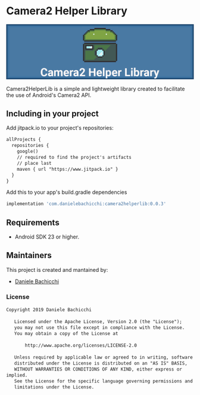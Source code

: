 # Camera2 Helper Library

![Image](https://raw.githubusercontent.com/Badge87/Camera2Helper/master/extra/images/banner.png)

Camera2HelperLib is a simple and lightweight library created to facilitate the use of Android's Camera2 API.

## Including in your project
Add jitpack.io to your project's repositories:


```
allProjects {
  repositories {
    google() 
    // required to find the project's artifacts
    // place last
    maven { url "https://www.jitpack.io" }
  }
}
```

Add this to your app's build.gradle dependencies

```gradle
implementation 'com.danielebachicchi:camera2helperlib:0.0.3'
```

## Requirements
* Android SDK 23 or higher.

## Maintainers
This project is created and mantained by:
* [Daniele Bachicchi](http://github.com/badge87)

### License

```
Copyright 2019 Daniele Bachicchi

   Licensed under the Apache License, Version 2.0 (the "License");
   you may not use this file except in compliance with the License.
   You may obtain a copy of the License at

       http://www.apache.org/licenses/LICENSE-2.0

   Unless required by applicable law or agreed to in writing, software
   distributed under the License is distributed on an "AS IS" BASIS,
   WITHOUT WARRANTIES OR CONDITIONS OF ANY KIND, either express or implied.
   See the License for the specific language governing permissions and
   limitations under the License.
```